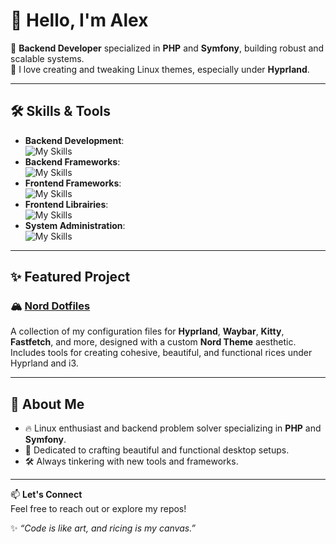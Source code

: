# 👋 Hello, I'm Alex

🎯 **Backend Developer** specialized in **PHP** and **Symfony**, building robust and scalable systems.  
🎨 I love creating and tweaking Linux themes, especially under **Hyprland**.

---

## 🛠️ Skills & Tools

- **Backend Development**:  
  ![My Skills](https://skillicons.dev/icons?i=php,nodejs)
- **Backend Frameworks**:  
  ![My Skills](https://skillicons.dev/icons?i=symfony,laravel,expressjs)
- **Frontend Frameworks**:  
  ![My Skills](https://skillicons.dev/icons?i=react,vuejs)
- **Frontend Librairies**:  
  ![My Skills](https://skillicons.dev/icons?i=tailwind,bootstrap)
- **System Administration**:  
  ![My Skills](https://skillicons.dev/icons?i=rust,debian,arch,docker)

---
## ✨ Featured Project

### 🏔️ [Nord Dotfiles](https://github.com/a-lebailly/nord-dotfiles)

A collection of my configuration files for **Hyprland**, **Waybar**, **Kitty**, **Fastfetch**, and more, designed with a custom **Nord Theme** aesthetic. Includes tools for creating cohesive, beautiful, and functional rices under Hyprland and i3.  

---

## 🌟 About Me

- 🔥 Linux enthusiast and backend problem solver specializing in **PHP** and **Symfony**.  
- 🎨 Dedicated to crafting beautiful and functional desktop setups.  
- 🛠️ Always tinkering with new tools and frameworks.  

---

📫 **Let's Connect**  
Feel free to reach out or explore my repos!

✨ _“Code is like art, and ricing is my canvas.”_
